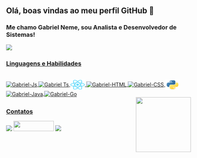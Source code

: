 ## Olá, boas vindas ao meu perfil GitHub 👋
### Me chamo Gabriel Neme, sou Analista e Desenvolvedor de Sistemas!

<div>
<a href="https://github.com/gabrielneme">
<img height="180em" src="https://github-readme-stats.vercel.app/api/top-langs/?username=gabrielneme&layout=compact&langs_count-16&theme=dark"/>
</div>

### Linguagens e Habilidades

<div style="display: inline_block"><br>
    <img align="center" alt="Gabriel-Js" height="30" width="40" src="https://cdn.jsdelivr.net/gh/devicons/devicon@latest/icons/javascript/javascript-original.svg">
    <img align="center" alt="Gabriel Ts" height="30" width="40" src="https://cdn.jsdelivr.net/gh/devicons/devicon@latest/icons/typescript/typescript-original.svg">
    <img align="center" alt="Gabriel-React" height="30" width="40" src="https://raw.githubusercontent.com/devicons/devicon/master/icons/react/react-original.svg">
    <img align="center" alt="Gabriel-HTML" height="30" width="40" src="https://cdn.jsdelivr.net/gh/devicons/devicon@latest/icons/html5/html5-original.svg">
    <img align="center" alt="Gabriel-CSS" height="30" width="40" src="https://cdn.jsdelivr.net/gh/devicons/devicon@latest/icons/css3/css3-original.svg">
    <img align="center" alt="Gabriel-Python" height="30" width="40" src="https://raw.githubusercontent.com/devicons/devicon/master/icons/python/python-original.svg">
    <img align="center" alt="Gabriel-Java" height="30" width="40" src="https://cdn.jsdelivr.net/gh/devicons/devicon@latest/icons/java/java-original.svg">
    <img align="center" alt="Gabriel-Go" height="30" width="40" src="https://cdn.jsdelivr.net/gh/devicons/devicon@latest/icons/go/go-original-wordmark.svg">
    </div>
    <img align="right" type="img.jpg" height="150" width="150" src="https://i.ibb.co/0pWfWhX3/Designer-removebg-preview.png"/>

  ##

  ### Contatos
<div> 
  <a href="mailto:nemeegabriel@gmail.com"><img src="https://img.shields.io/badge/Gmail-D14836?style=for-the-badge&logo=gmail&logoColor=white" target="_blank"></a>
  <a href="https://www.linkedin.com/in/gabriel-neme-33645b268" target="_blank"><img src="https://i.ibb.co/hZ4McY9/Linkedin.png" style="width:110px; height:28px;"></a>
  <a href="https://instagram.com/gneme._" target="_blank"><img src="https://img.shields.io/badge/-Instagram-%23E4405F?style=for-the-badge&logo=instagram&logoColor=white" target="_blank"></a>
</div>                    

 ##
